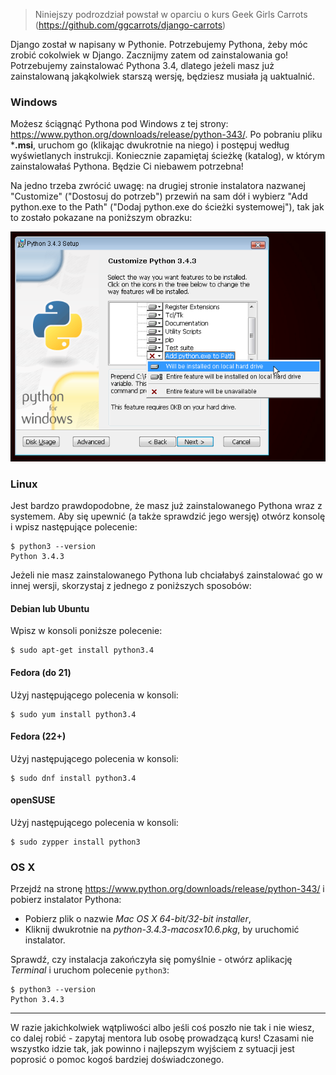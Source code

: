 > Niniejszy podrozdział powstał w oparciu o kurs Geek Girls Carrots (https://github.com/ggcarrots/django-carrots)

Django został w napisany w Pythonie. Potrzebujemy Pythona, żeby móc zrobić cokolwiek w Django. Zacznijmy zatem od zainstalowania go! Potrzebujemy zainstalować Pythona 3.4, dlatego jeżeli masz już zainstalowaną jakąkolwiek starszą wersję, będziesz musiała ją uaktualnić.

### Windows

Możesz ściągnąć Pythona pod Windows z tej strony: https://www.python.org/downloads/release/python-343/. Po pobraniu pliku ***.msi**, uruchom go (klikając dwukrotnie na niego) i postępuj według wyświetlanych instrukcji. Koniecznie zapamiętaj ścieżkę (katalog), w którym zainstalowałaś Pythona. Będzie Ci niebawem potrzebna!

Na jedno trzeba zwrócić uwagę: na drugiej stronie instalatora nazwanej "Customize" ("Dostosuj do potrzeb") przewiń na sam dół i wybierz "Add python.exe to the Path" ("Dodaj python.exe do ścieżki systemowej"), tak jak to zostało pokazane na poniższym obrazku:

![Nie zapomnij dodać Pythona do ścieżki systemowej (ang. Path)](../python_installation/images/add_python_to_windows_path.png)

### Linux

Jest bardzo prawdopodobne, że masz już zainstalowanego Pythona wraz z systemem. Aby się upewnić (a także sprawdzić jego wersję) otwórz konsolę i wpisz następujące polecenie:

    $ python3 --version
    Python 3.4.3
    

Jeżeli nie masz zainstalowanego Pythona lub chciałabyś zainstalować go w innej wersji, skorzystaj z jednego z poniższych sposobów:

#### Debian lub Ubuntu

Wpisz w konsoli poniższe polecenie:

    $ sudo apt-get install python3.4
    

#### Fedora (do 21)

Użyj następującego polecenia w konsoli:

    $ sudo yum install python3.4
    

#### Fedora (22+)

Użyj następującego polecenia w konsoli:

    $ sudo dnf install python3.4
    

#### openSUSE

Użyj następującego polecenia w konsoli:

    $ sudo zypper install python3


### OS X

Przejdź na stronę https://www.python.org/downloads/release/python-343/ i pobierz instalator Pythona:

  * Pobierz plik o nazwie *Mac OS X 64-bit/32-bit installer*,
  * Kliknij dwukrotnie na *python-3.4.3-macosx10.6.pkg*, by uruchomić instalator.

Sprawdź, czy instalacja zakończyła się pomyślnie - otwórz aplikację *Terminal* i uruchom polecenie `python3`:

    $ python3 --version
    Python 3.4.3
    

* * *

W razie jakichkolwiek wątpliwości albo jeśli coś poszło nie tak i nie wiesz, co dalej robić - zapytaj mentora lub osobę prowadzącą kurs! Czasami nie wszystko idzie tak, jak powinno i najlepszym wyjściem z sytuacji jest poprosić o pomoc kogoś bardziej doświadczonego.

